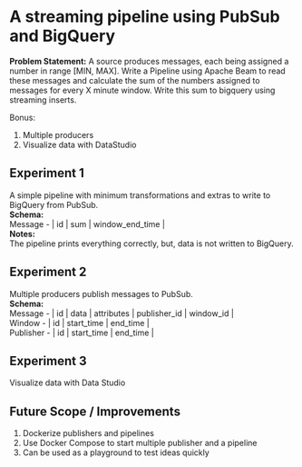 # A streaming pipeline using PubSub and BigQuery

**Problem Statement:**
A source produces messages, each being assigned a number in range [MIN, MAX]. Write a Pipeline using Apache Beam to read these messages and calculate the sum of the numbers assigned to messages for every X minute window. Write this sum to bigquery using streaming inserts.

Bonus:
1. Multiple producers
2. Visualize data with DataStudio

## Experiment 1
A simple pipeline with minimum transformations and extras to write to BigQuery from PubSub.  
**Schema:**  
Message - | id | sum | window_end_time |  
**Notes:**  
The pipeline prints everything correctly, but, data is not written to BigQuery.

## Experiment 2
Multiple producers publish messages to PubSub.  
**Schema:**  
Message - | id | data | attributes | publisher_id | window_id |  
Window - | id | start_time | end_time |   
Publisher - | id | start_time | end_time |

## Experiment 3
Visualize data with Data Studio

## Future Scope / Improvements
1. Dockerize publishers and pipelines
2. Use Docker Compose to start multiple publisher and a pipeline
3. Can be used as a playground to test ideas quickly
